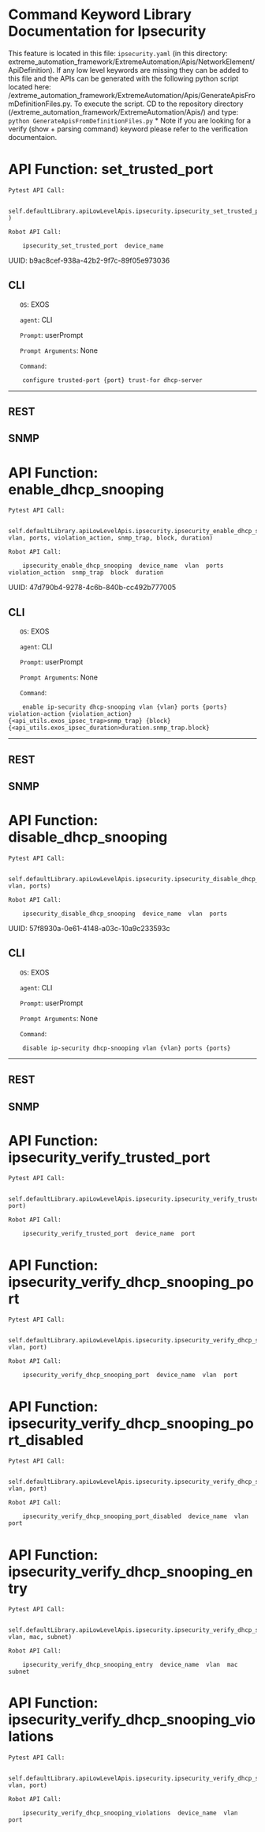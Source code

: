 # Command Keyword Library Documentation for Ipsecurity
This feature is located in this file: `ipsecurity.yaml` (in this directory: extreme_automation_framework/ExtremeAutomation/Apis/NetworkElement/ApiDefinition). If any low level keywords are missing they can be added to this file and the APIs can be generated with the following python script located here: /extreme_automation_framework/ExtremeAutomation/Apis/GenerateApisFromDefinitionFiles.py. To execute the script. CD to the repository directory (/extreme_automation_framework/ExtremeAutomation/Apis/) and type: `python GenerateApisFromDefinitionFiles.py` * Note if you are looking for a verify (show + parsing command) keyword please refer to the verification documentaion.

# API Function: set_trusted_port
	Pytest API Call: 

		self.defaultLibrary.apiLowLevelApis.ipsecurity.ipsecurity_set_trusted_port(device_name )

	Robot API Call: 

		ipsecurity_set_trusted_port  device_name  

UUID: b9ac8cef-938a-42b2-9f7c-89f05e973036
## CLI
&nbsp;&nbsp;&nbsp;&nbsp;&nbsp;&nbsp;`OS`: EXOS

&nbsp;&nbsp;&nbsp;&nbsp;&nbsp;&nbsp;`agent`: CLI

&nbsp;&nbsp;&nbsp;&nbsp;&nbsp;&nbsp;`Prompt`: userPrompt

&nbsp;&nbsp;&nbsp;&nbsp;&nbsp;&nbsp;`Prompt Arguments`: None

&nbsp;&nbsp;&nbsp;&nbsp;&nbsp;&nbsp;`Command`:

		configure trusted-port {port} trust-for dhcp-server

----------------------------------------------


## REST
## SNMP
# API Function: enable_dhcp_snooping
	Pytest API Call: 

		self.defaultLibrary.apiLowLevelApis.ipsecurity.ipsecurity_enable_dhcp_snooping(device_name, vlan, ports, violation_action, snmp_trap, block, duration)

	Robot API Call: 

		ipsecurity_enable_dhcp_snooping  device_name  vlan  ports  violation_action  snmp_trap  block  duration

UUID: 47d790b4-9278-4c6b-840b-cc492b777005
## CLI
&nbsp;&nbsp;&nbsp;&nbsp;&nbsp;&nbsp;`OS`: EXOS

&nbsp;&nbsp;&nbsp;&nbsp;&nbsp;&nbsp;`agent`: CLI

&nbsp;&nbsp;&nbsp;&nbsp;&nbsp;&nbsp;`Prompt`: userPrompt

&nbsp;&nbsp;&nbsp;&nbsp;&nbsp;&nbsp;`Prompt Arguments`: None

&nbsp;&nbsp;&nbsp;&nbsp;&nbsp;&nbsp;`Command`:

		enable ip-security dhcp-snooping vlan {vlan} ports {ports} violation-action {violation_action} {<api_utils.exos_ipsec_trap>snmp_trap} {block} {<api_utils.exos_ipsec_duration>duration.snmp_trap.block}

----------------------------------------------


## REST
## SNMP
# API Function: disable_dhcp_snooping
	Pytest API Call: 

		self.defaultLibrary.apiLowLevelApis.ipsecurity.ipsecurity_disable_dhcp_snooping(device_name, vlan, ports)

	Robot API Call: 

		ipsecurity_disable_dhcp_snooping  device_name  vlan  ports

UUID: 57f8930a-0e61-4148-a03c-10a9c233593c
## CLI
&nbsp;&nbsp;&nbsp;&nbsp;&nbsp;&nbsp;`OS`: EXOS

&nbsp;&nbsp;&nbsp;&nbsp;&nbsp;&nbsp;`agent`: CLI

&nbsp;&nbsp;&nbsp;&nbsp;&nbsp;&nbsp;`Prompt`: userPrompt

&nbsp;&nbsp;&nbsp;&nbsp;&nbsp;&nbsp;`Prompt Arguments`: None

&nbsp;&nbsp;&nbsp;&nbsp;&nbsp;&nbsp;`Command`:

		disable ip-security dhcp-snooping vlan {vlan} ports {ports}

----------------------------------------------


## REST
## SNMP
# API Function: ipsecurity_verify_trusted_port
	Pytest API Call: 

		self.defaultLibrary.apiLowLevelApis.ipsecurity.ipsecurity_verify_trusted_port(device_name, port)

	Robot API Call: 

		ipsecurity_verify_trusted_port  device_name  port

# API Function: ipsecurity_verify_dhcp_snooping_port
	Pytest API Call: 

		self.defaultLibrary.apiLowLevelApis.ipsecurity.ipsecurity_verify_dhcp_snooping_port(device_name, vlan, port)

	Robot API Call: 

		ipsecurity_verify_dhcp_snooping_port  device_name  vlan  port

# API Function: ipsecurity_verify_dhcp_snooping_port_disabled
	Pytest API Call: 

		self.defaultLibrary.apiLowLevelApis.ipsecurity.ipsecurity_verify_dhcp_snooping_port_disabled(device_name, vlan, port)

	Robot API Call: 

		ipsecurity_verify_dhcp_snooping_port_disabled  device_name  vlan  port

# API Function: ipsecurity_verify_dhcp_snooping_entry
	Pytest API Call: 

		self.defaultLibrary.apiLowLevelApis.ipsecurity.ipsecurity_verify_dhcp_snooping_entry(device_name, vlan, mac, subnet)

	Robot API Call: 

		ipsecurity_verify_dhcp_snooping_entry  device_name  vlan  mac  subnet

# API Function: ipsecurity_verify_dhcp_snooping_violations
	Pytest API Call: 

		self.defaultLibrary.apiLowLevelApis.ipsecurity.ipsecurity_verify_dhcp_snooping_violations(device_name, vlan, port)

	Robot API Call: 

		ipsecurity_verify_dhcp_snooping_violations  device_name  vlan  port

